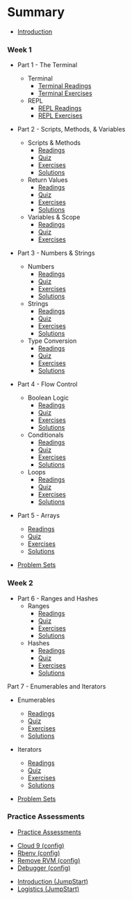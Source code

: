 # Summary

* [Introduction](README.md)

### Week 1

* Part 1 - The Terminal
  * Terminal
    * [Terminal Readings](part1/terminal_readings.md)
    * [Terminal Exercises](part1/terminal_exercises.md)
  * REPL
    * [REPL Readings](part1/repl_readings.md)
    * [REPL Exercises](part1/repl_exercises.md)

* Part 2 - Scripts, Methods, & Variables
  * Scripts & Methods
    * [Readings](part2/scripts_and_methods_readings.md)
    * [Quiz](part2/scripts_and_methods_quiz.md)
    * [Exercises](part2/scripts_and_methods_exercises.md)
    * [Solutions](part2/scripts_and_methods_solutions.md)
  * Return Values
    * [Readings](part2/return_readings.md)
    * [Quiz](part2/return_quiz.md)
    * [Exercises](part2/return_exercises.md)
    * [Solutions](part2/return_solutions.md)
  * Variables & Scope
    * [Readings](part2/variables_and_scope_readings.md)
    * [Quiz](part2/variables_and_scope_quiz.md)
    * [Exercises](part2/variables_and_scope_exercises.md)

* Part 3 - Numbers & Strings
  * Numbers
    * [Readings](part3/numbers_readings.md)
    * [Quiz](part3/numbers_quiz.md)
    * [Exercises](part3/numbers_exercises.md)
    * [Solutions](part3/numbers_solutions.md)
  * Strings
    * [Readings](part3/strings_readings.md)
    * [Quiz](part3/strings_quiz.md)
    * [Exercises](part3/strings_exercises.md)
    * [Solutions](part3/strings_solutions.md)
  * Type Conversion
    * [Readings](part3/type_conversion_readings.md)
    * [Quiz](part3/type_conversion_quiz.md)
    * [Exercises](part3/type_conversion_exercises.md)
    * [Solutions](part3/type_conversion_solutions.md)

* Part 4 - Flow Control
  * Boolean Logic
    * [Readings](part4/boolean_logic_readings.md)
    * [Quiz](part4/boolean_logic_quiz.md)
    * [Exercises](part4/boolean_logic_exercises.md)
    * [Solutions](part4/boolean_logic_solutions.md)
  * Conditionals
    * [Readings](part4/conditionals_readings.md)
    * [Quiz](part4/conditionals_quiz.md)
    * [Exercises](part4/conditionals_exercises.md)
    * [Solutions](part4/conditionals_solutions.md)
  * Loops
    * [Readings](part4/loops_readings.md)
    * [Quiz](part4/loops_quiz.md)
    * [Exercises](part4/loops_exercises.md)
    * [Solutions](part4/loops_solutions.md)

* Part 5 - Arrays
    * [Readings](part5/arrays_readings.md)
    * [Quiz](part5/arrays_quiz.md)
    * [Exercises](part5/arrays_exercises.md)
    * [Solutions](part5/arrays_solutions.md)

* [Problem Sets](week1_problems/README.md)

### Week 2

* Part 6 - Ranges and Hashes
  * Ranges
    * [Readings](part6/range_readings.md)
    * [Quiz](part6/range_quiz.md)
    * [Exercises](part6/range_exercises.md)
    * [Solutions](part6/range_solutions.md)
  * Hashes
    * [Readings](part6/hash_readings.md)
    * [Quiz](part6/hash_quiz.md)
    * [Exercises](part6/hash_exercises.md)
    * [Solutions](part6/hash_solutions.md)

Part 7 - Enumerables and Iterators
  * Enumerables
    * [Readings](part7/enumerable_readings.md)
    * [Quiz](part7/enumerable_quiz.md)
    * [Exercises](part7/enumerable_exercises.md)
    * [Solutions](part7/enumerable_solutions.md)
  * Iterators
    * [Readings](part7/iterator_readings.md)
    * [Quiz](part7/iterator_quiz.md)
    * [Exercises](part7/iterator_exercises.md)
    * [Solutions](part7/iterator_solutions.md)

* [Problem Sets](week2_problems/README.md)

### Practice Assessments

* [Practice Assessments](practice_assessments/README.md)


<!-- Config -->
* [Cloud 9 (config)](configuration/c9_setup.md)
* [Rbenv (config)](configuration/rbenv_setup.md)
* [Remove RVM (config)](configuration/remove_rvm.md)
* [Debugger (config)](configuration/debugger_setup.md)

<!-- JumpStart -->
* [Introduction (JumpStart)](jumpstart/welcome.md)
* [Logistics (JumpStart)](jumpstart/logistics.md)
